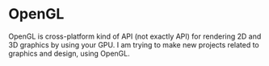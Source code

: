 # OpenGL
OpenGL is cross-platform kind of API (not exactly API) for rendering 2D and 3D graphics by using your GPU.
I am trying to make new projects related to graphics and design, using OpenGL.
